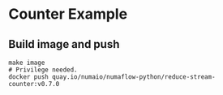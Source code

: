 # Counter Example

## Build image and push

```shell
make image
# Privilege needed.
docker push quay.io/numaio/numaflow-python/reduce-stream-counter:v0.7.0
```

